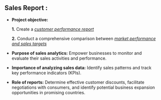 
## Sales Report :


- **Project objective:** 

    **1.** Create a _[customer performance report](https://github.com/Ekta-LambaDuggal/Sales-Report/blob/main/Customer%20Performance%20Report.pdf)_ 

    **2.** Conduct a comprehensive comparison between _[market performance and sales targets](https://github.com/Ekta-LambaDuggal/Sales-Report/blob/main/Market%20Performance%20Vs%20Target%20Report.pdf)_

- **Purpose of sales analytics:** Empower businesses to monitor and evaluate their sales activities and performance.

- **Importance of analyzing sales data:** Identify sales patterns and track key performance indicators (KPIs).

- **Role of reports:** Determine effective customer discounts, facilitate negotiations with consumers, and identify potential business expansion opportunities in promising countries.
